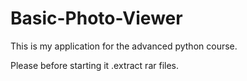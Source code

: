 # Basic-Photo-Viewer
This is my application for the advanced python course.

Please before starting it .extract rar files.
